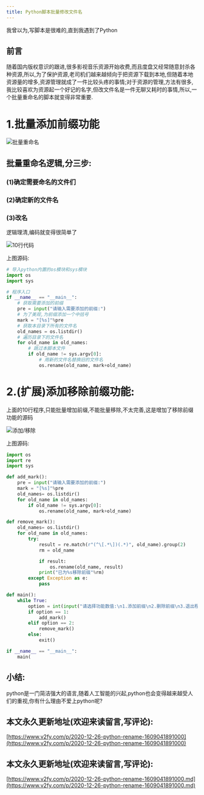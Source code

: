 ```yaml
---
title: Python脚本批量修改文件名
---
```




我曾以为,写脚本是很难的,直到我遇到了Python

## 前言
随着国内版权意识的跟进,很多影视音乐资源开始收费,而且度盘又经常随意封杀各种资源,所以,为了保护资源,老司机们越来越倾向于把资源下载到本地,但随着本地资源量的增多,资源管理就成了一件比较头疼的事情;对于资源的管理,方法有很多,我比较喜欢为资源起一个好记的名字,但改文件名是一件无聊又耗时的事情,所以,一个批量重命名的脚本就变得非常重要.

# 1.批量添加前缀功能

![批量重命名](https://www.v2fy.com/asset/0i/jikemiji/jikemiji-md/2020-12-26-python-rename-1609041891000.assets/3203841-fbb1c4a6dba057c5.gif)



## 批量重命名逻辑,分三步:

### (1)确定需要命名的文件们

### (2)确定新的文件名

### (3)改名



逻辑理清,编码就变得很简单了


![10行代码](https://www.v2fy.com/asset/0i/jikemiji/jikemiji-md/2020-12-26-python-rename-1609041891000.assets/3203841-103b314aa55fc636.jpg)


上图源码:

```python
# 导入python内置的os模块和sys模块
import os
import sys

# 程序入口
if __name__ == "__main__":
    # 获取需要添加的前缀
    pre = input("请输入需要添加的前缀:")
    # 为了美观,为前缀添加一个中括号
    mark = "[%s]"%pre
    # 获取本目录下所有的文件名
    old_names = os.listdir()
    # 遍历目录下的文件名
    for old_name in old_names:
        # 跳过本脚本文件
        if old_name != sys.argv[0]:
            # 用新的文件名替换旧的文件名
            os.rename(old_name, mark+old_name)
```

# 2.(扩展)添加移除前缀功能:
上面的10行程序,只能批量增加前缀,不能批量移除,不太完善,这是增加了移除前缀功能的源码

![添加/移除](https://www.v2fy.com/asset/0i/jikemiji/jikemiji-md/2020-12-26-python-rename-1609041891000.assets/3203841-d81f458ac0135357.gif)



上图源码:
```python
import os
import re
import sys

def add_mark():
    pre = input("请输入需要添加的前缀:")
    mark = "[%s]"%pre
    old_names= os.listdir()
    for old_name in old_names:
        if old_name != sys.argv[0]:
            os.rename(old_name, mark+old_name)

def remove_mark():
    old_names= os.listdir()
    for old_name in old_names:
        try:
            result = re.match(r"(^\[.*\])(.*)", old_name).group(2)
            rm = old_name

            if result:
                os.rename(old_name, result)
            print("已为%s移除前缀"%rm)
        except Exception as e:
            pass

def main():
    while True:
        option = int(input("请选择功能数值:\n1.添加前缀\n2.删除前缀\n3.退出程序\n"))
        if option == 1:
            add_mark()
        elif option == 2:
            remove_mark()
        else:
            exit()

if __name__ == "__main__":
    main(

```

## 小结:

python是一门简洁强大的语言,随着人工智能的兴起,python也会变得越来越受人们的重视,你有什么理由不爱上python呢?







## 本文永久更新地址(欢迎来读留言,写评论):

[https://www.v2fy.com/p/2020-12-26-python-rename-1609041891000](https://www.v2fy.com/p/2020-12-26-python-rename-1609041891000)

## 本文永久更新地址(欢迎来读留言,写评论):

[https://www.v2fy.com/p/2020-12-26-python-rename-1609041891000.md](https://www.v2fy.com/p/2020-12-26-python-rename-1609041891000.md)

